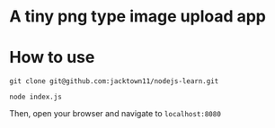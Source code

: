 # A tiny png type image upload app

# How to use
```
git clone git@github.com:jacktown11/nodejs-learn.git

node index.js

```
Then, open your browser and navigate to `localhost:8080`
